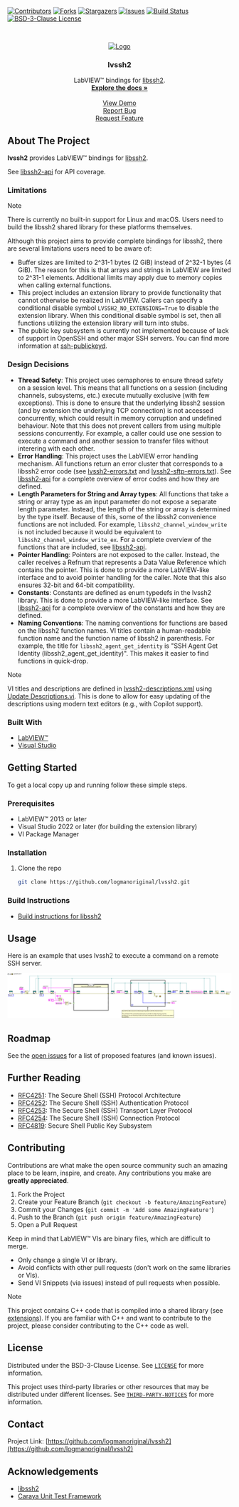 <!-- Based on https://github.com/othneildrew/Best-README-Template -->
<!-- PROJECT SHIELDS -->
<!--
*** I'm using markdown "reference style" links for readability.
*** Reference links are enclosed in brackets [ ] instead of parentheses ( ).
*** See the bottom of this document for the declaration of the reference variables
*** for contributors-url, forks-url, etc. This is an optional, concise syntax you may use.
*** https://www.markdownguide.org/basic-syntax/#reference-style-links
-->
[![Contributors][contributors-shield]][contributors-url]
[![Forks][forks-shield]][forks-url]
[![Stargazers][stars-shield]][stars-url]
[![Issues][issues-shield]][issues-url]
[![Build Status][azure-build-status-shield]][azure-build-status-url]
[![BSD-3-Clause License][license-shield]][license-url]

<!-- PROJECT LOGO -->
<br>
<p align="center">
  <a href="https://github.com/logmanoriginal/lvssh2">
    <img src="images/logo.png" alt="Logo" width="80" height="80">
  </a>

  <h3 align="center">lvssh2</h3>

  <p align="center">
    LabVIEW&trade; bindings for <a href="https://github.com/libssh2/libssh2">libssh2</a>.
    <br>
    <a href="https://github.com/logmanoriginal/lvssh2"><strong>Explore the docs »</strong></a>
    <br>
    <br>
    <a href="https://github.com/logmanoriginal/lvssh2">View Demo</a>
    <br>
    <a href="https://github.com/logmanoriginal/lvssh2/issues">Report Bug</a>
    <br>
    <a href="https://github.com/logmanoriginal/lvssh2/issues">Request Feature</a>
  </p>
</p>

## About The Project

**lvssh2** provides LabVIEW&trade; bindings for [libssh2](https://github.com/libssh2/libssh2).

See [libssh2-api](docs/libssh2-api.md) for API coverage.

### Limitations

> [!NOTE]
> There is currently no built-in support for Linux and macOS.
> Users need to build the libssh2 shared library for these platforms themselves.

Although this project aims to provide complete bindings for libssh2, there are several limitations users need to be aware of:

- Buffer sizes are limited to 2^31-1 bytes (2 GiB) instead of 2^32-1 bytes (4 GiB). The reason for this is that arrays and strings in LabVIEW are limited to 2^31-1 elements. Additional limits may apply due to memory copies when calling external functions.
- This project includes an extension library to provide functionality that cannot otherwise be realized in LabVIEW. Callers can specify a conditional disable symbol `LVSSH2_NO_EXTENSIONS=True` to disable the extension library. When this conditional disable symbol is set, then all functions utilizing the extension library will turn into stubs.
- The public key subsystem is currently not implemented because of lack of support in OpenSSH and other major SSH servers. You can find more information at [ssh-publickeyd](https://github.com/grawity/ssh-publickeyd).

### Design Decisions

- **Thread Safety**: This project uses semaphores to ensure thread safety on a session level. This means that all functions on a session (including channels, subsystems, etc.) execute mutually exclusive (with few exceptions). This is done to ensure that the underlying libssh2 session (and by extension the underlying TCP connection) is not accessed concurrently, which could result in memory corruption and undefined behaviour. Note that this does not prevent callers from using multiple sessions concurrently. For example, a caller could use one session to execute a command and another session to transfer files without interering with each other.
- **Error Handling**: This project uses the LabVIEW error handling mechanism. All functions return an error cluster that corresponds to a libssh2 error code (see [lvssh2-errors.txt](/lvssh2-errors.txt) and [lvssh2-sftp-errors.txt](/lvssh2-sftp-errors.txt)). See [libssh2-api](docs/libssh2-api.md) for a complete overview of error codes and how they are defined.
- **Length Parameters for String and Array types**: All functions that take a string or array type as an input parameter do not expose a separate length parameter. Instead, the length of the string or array is determined by the type itself. Because of this, some of the libssh2 convenience functions are not included. For example, `libssh2_channel_window_write` is not included because it would be equivalent to `libssh2_channel_window_write_ex`. For a complete overview of the functions that are included, see [libssh2-api](docs/libssh2-api.md).
- **Pointer Handling**: Pointers are not exposed to the caller. Instead, the caller receives a Refnum that represents a Data Value Reference which contains the pointer. This is done to provide a more LabVIEW-like interface and to avoid pointer handling for the caller. Note that this also ensures 32-bit and 64-bit compatibility.
- **Constants**: Constants are defined as enum typedefs in the lvssh2 library. This is done to provide a more LabVIEW-like interface. See [libssh2-api](docs/libssh2-api.md) for a complete overview of the constants and how they are defined.
- **Naming Conventions**: The naming conventions for functions are based on the libssh2 function names. VI titles contain a human-readable function name and the function name of libssh2 in parenthesis. For example, the title for `libssh2_agent_get_identity` is "SSH Agent Get Identity (libssh2_agent_get_identity)". This makes it easier to find functions in quick-drop.

> [!NOTE]
> VI titles and descriptions are defined in [lvssh2-descriptions.xml](/lvssh2-descriptions.xml) using [Update Descriptions.vi](/Update%20Descriptions.vi). This is done to allow for easy updating of the descriptions using modern text editors (e.g., with Copilot support).

### Built With

* [LabVIEW&trade;](https://www.ni.com/labview)
* [Visual Studio](https://visualstudio.microsoft.com)

## Getting Started

To get a local copy up and running follow these simple steps.

### Prerequisites

* LabVIEW&trade; 2013 or later
* Visual Studio 2022 or later (for building the extension library)
* VI Package Manager

### Installation

1. Clone the repo

   ```sh
   git clone https://github.com/logmanoriginal/lvssh2.git
   ```

### Build Instructions

* [Build instructions for libssh2](docs/libssh2-build-instructions.md)

## Usage

Here is an example that uses lvssh2 to execute a command on a remote SSH server.

![Example](images/example.png)

## Roadmap

See the [open issues](https://github.com/logmanoriginal/labview-composition/issues) for a list of proposed features (and known issues).

## Further Reading

- [RFC4251](https://www.rfc-editor.org/rfc/rfc4251): The Secure Shell (SSH) Protocol Architecture
- [RFC4252](https://www.rfc-editor.org/rfc/rfc4252): The Secure Shell (SSH) Authentication Protocol
- [RFC4253](https://www.rfc-editor.org/rfc/rfc4253): The Secure Shell (SSH) Transport Layer Protocol
- [RFC4254](https://www.rfc-editor.org/rfc/rfc4254): The Secure Shell (SSH) Connection Protocol
- [RFC4819](https://www.rfc-editor.org/rfc/rfc4819): Secure Shell Public Key Subsystem

## Contributing

Contributions are what make the open source community such an amazing place to be learn, inspire, and create. Any contributions you make are **greatly appreciated**.

1. Fork the Project
2. Create your Feature Branch (`git checkout -b feature/AmazingFeature`)
3. Commit your Changes (`git commit -m 'Add some AmazingFeature'`)
4. Push to the Branch (`git push origin feature/AmazingFeature`)
5. Open a Pull Request

Keep in mind that LabVIEW&trade; VIs are binary files, which are difficult to merge.
- Only change a single VI or library.
- Avoid conflicts with other pull requests (don't work on the same libraries or VIs).
- Send VI Snippets (via issues) instead of pull requests when possible.

> [!NOTE]
> This project contains C++ code that is compiled into a shared library (see [extensions](/extensions/)). If you are familiar with C++ and want to contribute to the project, please consider contributing to the C++ code as well.

## License

Distributed under the BSD-3-Clause License. See [`LICENSE`](LICENSE.txt) for more information.

This project uses third-party libraries or other resources that may be distributed under different licenses. See [`THIRD-PARTY-NOTICES`](THIRD-PARTY-NOTICES.txt) for more information.

## Contact

Project Link: [https://github.com/logmanoriginal/lvssh2](https://github.com/logmanoriginal/lvssh2)

## Acknowledgements

* [libssh2](https://github.com/libssh2/libssh2)
* [Caraya Unit Test Framework](https://github.com/JKISoftware/Caraya)

<!-- MARKDOWN LINKS & IMAGES -->
<!-- https://www.markdownguide.org/basic-syntax/#reference-style-links -->
[contributors-shield]: https://img.shields.io/github/contributors/logmanoriginal/lvssh2.svg?style=for-the-badge
[contributors-url]: https://github.com/logmanoriginal/lvssh2/graphs/contributors
[forks-shield]: https://img.shields.io/github/forks/logmanoriginal/lvssh2.svg?style=for-the-badge
[forks-url]: https://github.com/logmanoriginal/lvssh2/network/members
[stars-shield]: https://img.shields.io/github/stars/logmanoriginal/lvssh2.svg?style=for-the-badge
[stars-url]: https://github.com/logmanoriginal/lvssh2/stargazers
[issues-shield]: https://img.shields.io/github/issues/logmanoriginal/lvssh2.svg?style=for-the-badge
[issues-url]: https://github.com/logmanoriginal/lvssh2/issues
[license-shield]: https://img.shields.io/github/license/logmanoriginal/lvssh2.svg?style=for-the-badge
[license-url]: https://github.com/logmanoriginal/lvssh2/blob/master/LICENSE.txt
[azure-build-status-url]: https://dev.azure.com/neuperger/Public/_build/latest?definitionId=21&branchName=main
[azure-build-status-shield]: https://img.shields.io/azure-devops/build/neuperger/public/21/main?style=for-the-badge&logo=azure-pipelines&label=Azure%20Pipelines
